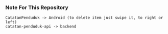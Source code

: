 ### Note For This Repository
```
CatatanPenduduk -> Android (to delete item just swipe it, to right or left)
catatan-penduduk-api -> backend
```